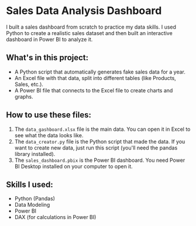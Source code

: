 # Sales Data Analysis Dashboard

I built a sales dashboard from scratch to practice my data skills. I used Python to create a realistic sales dataset and then built an interactive dashboard in Power BI to analyze it.

## What's in this project:

*   A Python script that automatically generates fake sales data for a year.
*   An Excel file with that data, split into different tables (like Products, Sales, etc.).
*   A Power BI file that connects to the Excel file to create charts and graphs.

## How to use these files:

1.  The `data_gashboard.xlsx` file is the main data. You can open it in Excel to see what the data looks like.
2.  The `data_creator.py` file is the Python script that made the data. If you want to create new data, just run this script (you'll need the pandas library installed).
3.  The `sales_dashboard.pbix` is the Power BI dashboard. You need Power BI Desktop installed on your computer to open it.

## Skills I used:

*   Python (Pandas)
*   Data Modeling
*   Power BI
*   DAX (for calculations in Power BI)
